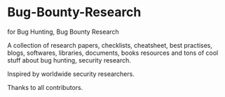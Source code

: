 # Bug-Bounty-Research
 for Bug Hunting, Bug Bounty Research

A collection of research papers, checklists, cheatsheet, best practises, blogs, softwares, libraries, documents, books resources and tons of cool stuff about bug hunting, security research.

Inspired by worldwide security researchers.

Thanks to all contributors.
